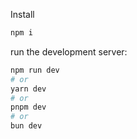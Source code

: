 Install

```bash
npm i
```

run the development server:

```bash
npm run dev
# or
yarn dev
# or
pnpm dev
# or
bun dev
```
